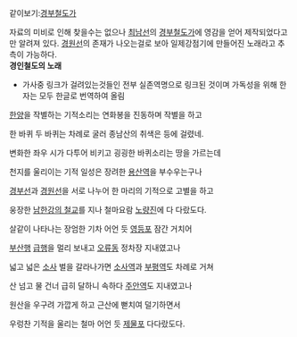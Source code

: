 같이보기:[경부철도가](%EA%B2%BD%EB%B6%80%EC%B2%A0%EB%8F%84%EA%B0%80.md)

자료의 미비로 인해 찾을수는 없으나 [최남선](%EC%B5%9C%EB%82%A8%EC%84%A0.md)의
[경부철도가](%EA%B2%BD%EB%B6%80%EC%B2%A0%EB%8F%84%EA%B0%80.md)에 영감을 얻어 제작되었다고만
알려져 있다. [경원선](%EA%B2%BD%EC%9B%90%EC%84%A0.md)의 존재가 나오는걸로 보아 일제강점기에 만들어진
노래라고 추측이 가능하다.  
**경인철도의 노래**  
* 가사중 링크가 걸려있는것들인 전부 실존역명으로 링크된 것이며 가독성을 위해 한자는 모두 한글로 번역하여 올림

[한양](%EC%84%9C%EC%9A%B8%EC%97%AD.md)을 작별하는 기적소리는 연화봉을 진동하며 작별을 하고

한 바퀴 두 바퀴는 차례로 굴러 종남산의 취색은 등에 걸렸네.

  

변화한 좌우 시가 다투어 비키고 굉굉한 바퀴소리는 땅을 가르는데

천지를 울리이는 기적 일성은 장려한 [용산역](%EC%9A%A9%EC%82%B0%EC%97%AD.md)을 부수우는구나

  

[경부선](%EA%B2%BD%EB%B6%80%EC%84%A0.md)과
[경원선](%EA%B2%BD%EC%9B%90%EC%84%A0.md)을 서로 나누어 한 마리의 기적으로 고별을 하고

웅장한 [남한강의 철교](%ED%95%9C%EA%B0%95%EC%B2%A0%EA%B5%90.md)를 지나 철마요람
[노량진](%EB%85%B8%EB%9F%89%EC%A7%84%EC%97%AD.md)에 다 다랐도다.

  

살같이 나타나는 장엄한 기차 어언 듯 [영등포](%EC%98%81%EB%93%B1%ED%8F%AC%EC%97%AD.md) 잠간 거치어

[부산행](%EB%B6%80%EC%82%B0%EC%97%AD.md)
[급행](%EB%B9%84%EB%91%98%EA%B8%B0%ED%98%B8.md)을 멀리 보내고
[오류동](%EC%98%A4%EB%A5%98%EB%8F%99%EC%97%AD.md) 정차장 지내였고나

  

넓고 넓은 [소사](%EB%B6%80%EC%B2%9C%EC%8B%9C.md) 벌을 갈라나가면
[소사역](%EB%B6%80%EC%B2%9C%EC%97%AD.md)과
[부평역](%EB%B6%80%ED%8F%89%EC%97%AD.md)도 차례로 거쳐

산 넘고 물 건너 급히 달하니 속하다 [주안역](%EC%A3%BC%EC%95%88%EC%97%AD.md)도 지내였고나

  

원산을 우구려 가깝게 하고 근산에 뻗치여 덜기하면서

우렁찬 기적을 울리는 철마 어언 듯 [제물포](%EC%9D%B8%EC%B2%9C%EC%97%AD.md) 다다랐도다.

